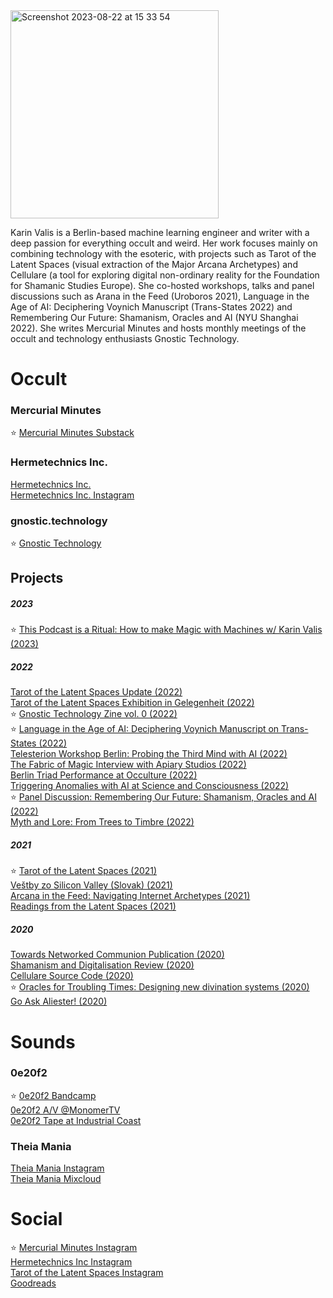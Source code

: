 <img width="333" alt="Screenshot 2023-08-22 at 15 33 54" src="https://github.com/mercurialminutes/mercurialminutes.github.io/assets/112952217/860d348a-e20a-4252-a88a-8b4d87da5d19">


Karin Valis is a Berlin-based machine learning engineer and writer with a deep passion for everything occult and weird. Her work focuses mainly on combining technology with the esoteric, with projects such as Tarot of the Latent Spaces (visual extraction of the Major Arcana Archetypes) and Cellulare (a tool for exploring digital non-ordinary reality for the Foundation for Shamanic Studies Europe). She co-hosted workshops, talks and panel discussions such as Arana in the Feed (Uroboros 2021), Language in the Age of AI: Deciphering Voynich Manuscript (Trans-States 2022) and Remembering Our Future: Shamanism, Oracles and AI (NYU Shanghai 2022). She writes Mercurial Minutes and hosts monthly meetings of the occult and technology enthusiasts Gnostic Technology.

# Occult

### Mercurial Minutes
⭐ [Mercurial Minutes Substack](https://mercurialminutes.substack.com/)

### Hermetechnics Inc.
[Hermetechnics Inc.](https://www.hermetechnics.life/)\
[Hermetechnics Inc. Instagram](https://www.instagram.com/hermetechnics/)

### gnostic.technology

⭐ [Gnostic Technology](https://gnostic.technology/)

## Projects

##### 2023
⭐ [This Podcast is a Ritual: How to make Magic with Machines w/ Karin Valis (2023)](https://open.spotify.com/episode/09YJYahPQsOrt08cD1H0Yf?si=f3b3c9f06e5d476c)

##### 2022

[Tarot of the Latent Spaces Update (2022)](https://mercurialminutes.substack.com/p/tarot-of-the-latent-spaces-update)\
[Tarot of the Latent Spaces Exhibition in Gelegenheit (2022)](https://www.instagram.com/p/CZenVmLtr6z/?igshid=YmMyMTA2M2Y=)\
⭐ [Gnostic Technology Zine vol. 0 (2022)](https://gnostic.technology/)\
⭐ [Language in the Age of AI: Deciphering Voynich Manuscript on Trans-States (2022)](https://trans-states.org/speaker/karin-valis/)\
[Telesterion Workshop Berlin: Probing the Third Mind with AI (2022)](https://www.ticketsource.co.uk/theexplorersclub/t-noollod)\
[The Fabric of Magic Interview with Apiary Studios (2022)](https://apiarystudios.org/antenna/tarot-of-latent-spaces)\
[Berlin Triad Performance at Occulture (2022)](https://occultureconference.com/)\
[Triggering Anomalies with AI at Science and Consciousness (2022)](https://www.ubiquityuniversity.org/courses/science-and-consciousness-2022-making-wyrd-the-norm/)\
⭐ [Panel Discussion: Remembering Our Future: Shamanism, Oracles and AI (2022)](https://www.youtube.com/watch?v=kA3BrEDnyAs&t=1s&ab_channel=ICAatNYUShanghai)\
[Myth and Lore: From Trees to Timbre (2022)](https://www.mythandlore.co.uk/product/myth-lore-zine-issue-4)

##### 2021

⭐ [Tarot of the Latent Spaces (2021)](https://mercurialminutes.substack.com/p/tarot-of-the-latent-spaces-by-hermetechnics)\
[Veštby zo Silicon Valley (Slovak) (2021)](https://www.facebook.com/events/504827170512030)\
[Arcana in the Feed: Navigating Internet Archetypes (2021)](https://www.youtube.com/watch?v=9aimRQlVYXo)\
[Readings from the Latent Spaces (2021)](https://www.instagram.com/tarot_of_the_latent_spaces/)

##### 2020

[Towards Networked Communion Publication (2020)](https://issuu.com/fsse/docs/tagungsbuch_2020_en)\
[Shamanism and Digitalisation Review (2020)](https://www.shamanism.eu/review-conference-shamanism-and-digitalisation/)\
[Cellulare Source Code (2020)](https://github.com/hermetechnics/cellulare)\
⭐ [Oracles for Troubling Times: Designing new divination systems (2020)](https://www.youtube.com/watch?v=KxmAd6ByK40)\
[Go Ask Aliester! (2020)](https://www.instagram.com/p/B_m_QXYHijq/)


# Sounds

### 0e20f2

⭐ [0e20f2 Bandcamp](https://0e20f2.bandcamp.com/releases)\
[0e20f2 A/V @MonomerTV](https://vimeo.com/465105344#t=1400)\
[0e20f2 Tape at Industrial Coast](https://industrialcoast.bigcartel.com/product/oe20f2)

### Theia Mania

[Theia Mania Instagram](https://www.instagram.com/theia_maniaaa/)\
[Theia Mania Mixcloud](https://www.mixcloud.com/theia_mania/)

# Social

⭐ [Mercurial Minutes Instagram](https://www.instagram.com/mercurial_minutes/)\
[Hermetechnics Inc Instagram](https://www.instagram.com/hermetechnics/)\
[Tarot of the Latent Spaces Instagram](https://www.instagram.com/tarot_of_the_latent_spaces/)\
[Goodreads](https://www.goodreads.com/user/show/23194428-karin)
